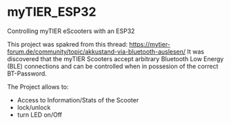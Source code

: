 # myTIER_ESP32
Controlling myTIER eScooters with an ESP32

This project was spakred from this thread: https://mytier-forum.de/community/topic/akkustand-via-bluetooth-auslesen/
It was discovered that the myTIER Scooters accept arbitrary Bluetooth Low Energy (BLE) connections and can be controlled when in possesion of the correct BT-Password. 

The Project allows to:
- Access to Information/Stats of the Scooter
- lock/unlock
- turn LED on/Off
